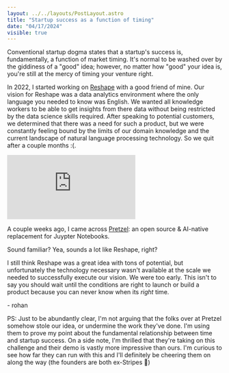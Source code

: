 ```yaml
---
layout: ../../layouts/PostLayout.astro
title: "Startup success as a function of timing"
date: "04/17/2024"
visible: true 
---
```


Conventional startup dogma states that a startup's success is, fundamentally, a 
function of market timing. It's normal to be washed over by 
the giddiness of a "good" idea; however, no matter how "good" your idea is, 
you're still at the mercy of timing your venture right. 

In 2022, I started working on [Reshape](https://reshape-io.github.io/) with a 
good friend of mine. Our vision for Reshape was a data analytics environment where
the only language you needed to know was English. We wanted all knowledge 
workers to be able to get insights from there data
without being restricted by the data science skills required. After speaking to 
potential customers, we determined that there was a need for such a product, but 
we were constantly feeling bound by the limits of our domain knowledge and the 
current landscape of natural language processing technology. So we quit after 
a couple months :(.

<iframe class="w-full h-96" src="https://www.youtube.com/embed/fvadj6uup_4?si=tAgpBykxiiscOLak" title="YouTube video player" frameborder="0" allow="accelerometer; autoplay; clipboard-write; encrypted-media; gyroscope; picture-in-picture; web-share" referrerpolicy="strict-origin-when-cross-origin" allowfullscreen></iframe>


A couple weeks ago, I came across [Pretzel](https://withpretzel.com/): 
an open source & AI-native replacement for Juypter Notebooks.

Sound familiar? Yea, sounds a lot like Reshape, right?

I still think Reshape was a great idea with 
tons of potential, but unfortunately the technology necessary wasn't 
available at the scale we needed to successfully execute our vision. 
We were too early. This isn't to say you should wait until the conditions are right to launch or 
build a product because you can never know when its _right_ time. 

\- rohan

PS: Just to be abundantly clear, I'm not arguing that the folks over at Pretzel somehow stole
our idea, or undermine the work they've done. I'm using them to prove my point
about the fundamental relationship between time and startup success. On a side note,
I'm thrilled that they're taking on this challenge and their demo
is vastly more impressive than ours. I'm curious to see how far they can run with this
and I'll definitely be cheering them on along the way (the founders are both
ex-Stripes 👀)
